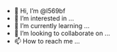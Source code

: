- 👋 Hi, I’m @l569bf
- 👀 I’m interested in ...
- 🌱 I’m currently learning ...
- 💞️ I’m looking to collaborate on ...
- 📫 How to reach me ...

<!---
l569bf/l569bf is a ✨ special ✨ repository because its `README.md` (this file) appears on your GitHub profile.
You can click the Preview link to take a look at your changes.
--->
